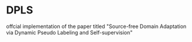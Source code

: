 # DPLS
offcial implementation of the paper titled "Source-free Domain Adaptation via Dynamic Pseudo Labeling and Self-supervision"

